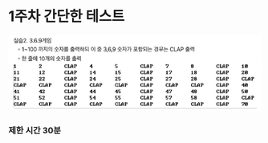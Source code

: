 # 1주차 간단한 테스트
![kwtest](https://raw.githubusercontent.com/2025-Tutoring-KW/image/refs/heads/main/kw-test.png)

### 제한 시간 30분
